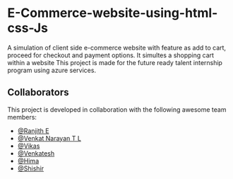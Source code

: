 # E-Commerce-website-using-html-css-Js
  A simulation of client side e-commerce website with feature as add to cart, proceed for checkout and payment options. It simultes a shopping cart within a website
This project is made for the future ready talent internship program using azure services.
## Collaborators

This project is developed in collaboration with the following awesome team members:

- [@Ranjith E](https://github.com/Ranjith-3065)
- [@Venkat Narayan T L ](https://github.com/venkatnarayantl)
- [@Vikas](https://github.com/Shriganesh796)
- [@Venkatesh](https://github.com/Venkatesh-2005-tech)
- [@Hima](https://github.com/himaammu15)
- [@Shishir](https://github.com/shi2r2005)

